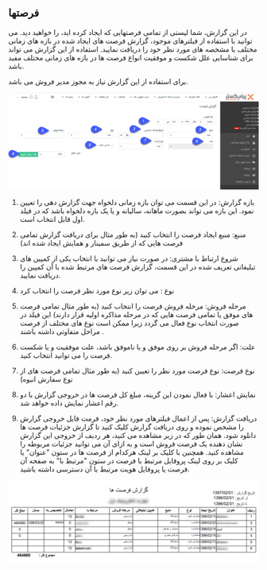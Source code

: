 ﻿## فرصتها

در این گزارش، شما لیستی از تمامی فرصتهایی که ایجاد کرده اید، را خواهید دید. می توانید با استفاده از فیلترهای موجود، گزارش فرصت های ایجاد شده در بازه های زمانی مختلف با مشخصه های مورد نظر خود را دریافت نمایید. استفاده از این گزارش می تواند برای شناسایی علل شکست و موفقیت انواع فرصت ها در بازه های زمانی مختلف مفید باشد.

برای استفاده از این گزارش نیاز به مجوز مدیر فروش می باشد.

![](Opportunity1.png)

1. بازه گزارش: در این قسمت می توان بازه زمانی دلخواه جهت گزارش دهی را تعیین نمود. این بازه می تواند بصورت ماهانه، سالیانه و یا یک بازه دلخواه باشد که در فیلد اول قابل انتخاب است.

2. منبع: منبع ایجاد فرصت را انتخاب کنید (به طور مثال برای دریافت گزارش تمامی فرصت هایی که از طریق سمینار و همایش ایجاد شده اند)

3.  شروع ارتباط با مشتری: در صورت نیاز می توانید با انتخاب یکی از کمپین های تبلیغاتی تعریف شده در این قسمت، گزارش فرصت های مرتبط شده با آن کمپین را دریافت نمایید.

4. نوع : می توان زیر نوع مورد نظر فرصت را انتخاب کرد

5. مرحله فروش: مرحله فروش فرصت را انتخاب کنید (به طور مثال تمامی فرصت های موفق یا تمامی فرصت هایی که در مرحله مذاکره اولیه قرار دارند) این فیلد در صورت انتخاب نوع فعال می گردد زیرا ممکن است نوع های مختلف از فرصت مراحل متفاوتی داشته باشند .

6. علت: اگر مرحله فروش بر روی موفق و یا ناموفق باشد، علت موفقیت و یا شکست فرصت را می توانید انتخاب کنید.

7. نوع فرصت: نوع فرصت مورد نظر را تعیین کنید (به طور مثال تمامی فرصت های از نوع سفارش انبوه) 

8. نمایش اعشار: با فعال نمودن این گزینه، مبلغ کل فرصت ها در خروجی گزارش با دو رقم اعشار نمایش داده خواهد شد.

9. دریافت گزارش: پس از اعمال فیلترهای مورد نظر خود، فرمت فایل خروجی گزارش را مشخص نموده و روی دریافت گزارش کلیک کنید تا گزارش جزئیات فرصت ها دانلود شود. همان طور که در زیر مشاهده می کنید، هر ردیف از خروجی این گزارش نشان دهنده یک فرصت فروش است و به ازای آن می توانید جزئیات مربوطه را مشاهده کنید. همچنین با کلیک بر لینک هرکدام از فرصت ها در ستون "عنوان" یا کلیک بر روی لینک پروفایل مرتبط با فرصت در ستون "مرتبط با" به صفحه آن فرصت یا پروفایل هویت مرتبط با آن دسترسی داشته باشید.


![](Opportunity2.png)


